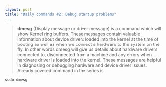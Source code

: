 ```yaml
---
layout: post
title: "Daily commands #2: Debug startup problems"
...
```


>   **dmesg** (Display message or driver message) is a command which will show
>   Kernel ring buffers. These messages contain valuable information about
>   device drivers loaded into the kernel at the time of booting as well as when
>   we connect a hardware to the system on the fly. In other words dmesg will
>   give us details about hardware drivers connected to, disconnected from a
>   machine and any errors when hardware driver is loaded into the kernel. These
>   messages are helpful in diagnosing or debugging hardware and device driver
>   issues. Already covered command in the series is

~~~~~~~~~~~~~~~~~~~~~~~~~~~~~~~~~~~~~~~~~~~~~~~~~~~~~~~~~~~~~~~~~~~~~~~~~~~~~~~~
sudo dmesg
~~~~~~~~~~~~~~~~~~~~~~~~~~~~~~~~~~~~~~~~~~~~~~~~~~~~~~~~~~~~~~~~~~~~~~~~~~~~~~~~
